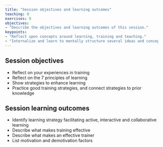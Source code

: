 ```yaml
---
title: "Session objectives and learning outcomes"
teaching: 0
exercises: 0
objectives:
- "Describe the objectives and learning outcomes of this session."
keypoints:
- "Reflect upon concepts around learning, training and teaching."
- "Internalize and learn to mentally structure several ideas and concepts related to learning, training and teaching."
---
```


## Session objectives
- Reflect on your experiences in training
- Reflect on the 7 principles of learning
- Show strategies to enhance learning
- Practice good training strategies, and connect strategies to prior knowledge



## Session learning outcomes
- Identify learning strategy facilitating active, interactive and collaborative learning
- Describe what makes training effective
- Describe what makes an effective trainer
- List motivation and demotivation factors

